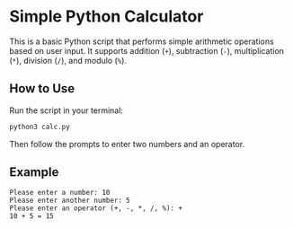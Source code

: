 # Simple Python Calculator

This is a basic Python script that performs simple arithmetic operations based on user input. It supports addition (`+`), subtraction (`-`), multiplication (`*`), division (`/`), and modulo (`%`).

## How to Use

Run the script in your terminal:

```bash
python3 calc.py
````

Then follow the prompts to enter two numbers and an operator.

## Example

```
Please enter a number: 10
Please enter another number: 5
Please enter an operator (+, -, *, /, %): +
10 + 5 = 15

